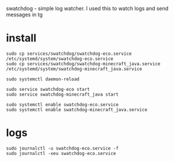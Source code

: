 swatchdog - simple log watcher.
I used this to watch logs and send messages in tg

# install
```shell
sudo cp services/swatchdog/swatchdog-eco.service /etc/systemd/system/swatchdog-eco.service
sudo cp services/swatchdog/swatchdog-minecraft_java.service /etc/systemd/system/swatchdog-minecraft_java.service

sudo systemctl daemon-reload

sudo service swatchdog-eco start
sudo service swatchdog-minecraft_java start

sudo systemctl enable swatchdog-eco.service
sudo systemctl enable swatchdog-minecraft_java.service
```

# logs
```shell
sudo journalctl -u swatchdog-eco.service -f
sudo journalctl -xeu swatchdog-eco.service
```

